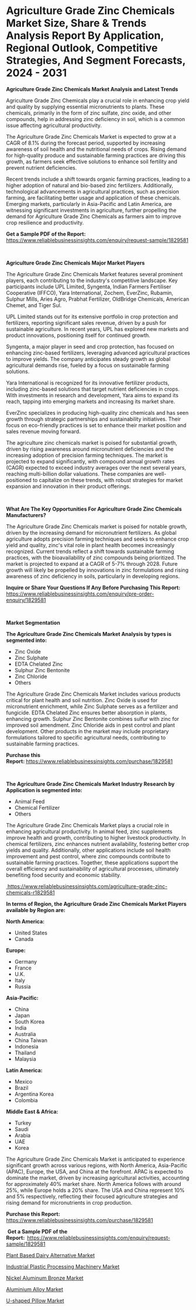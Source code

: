<p><h1>Agriculture Grade Zinc Chemicals Market Size, Share & Trends Analysis Report By Application, Regional Outlook, Competitive Strategies, And Segment Forecasts, 2024 - 2031</h1></p><p><strong>Agriculture Grade Zinc Chemicals Market Analysis and Latest Trends</strong></p>
<p><p>Agriculture Grade Zinc Chemicals play a crucial role in enhancing crop yield and quality by supplying essential micronutrients to plants. These chemicals, primarily in the form of zinc sulfate, zinc oxide, and other compounds, help in addressing zinc deficiency in soil, which is a common issue affecting agricultural productivity. </p><p>The Agriculture Grade Zinc Chemicals Market is expected to grow at a CAGR of 8.1% during the forecast period, supported by increasing awareness of soil health and the nutritional needs of crops. Rising demand for high-quality produce and sustainable farming practices are driving this growth, as farmers seek effective solutions to enhance soil fertility and prevent nutrient deficiencies.</p><p>Recent trends include a shift towards organic farming practices, leading to a higher adoption of natural and bio-based zinc fertilizers. Additionally, technological advancements in agricultural practices, such as precision farming, are facilitating better usage and application of these chemicals. Emerging markets, particularly in Asia-Pacific and Latin America, are witnessing significant investments in agriculture, further propelling the demand for Agriculture Grade Zinc Chemicals as farmers aim to improve crop resilience and productivity.</p></p>
<p><strong>Get a Sample PDF of the Report:&nbsp;</strong> <a href="https://www.reliablebusinessinsights.com/enquiry/request-sample/1829581?utm_campaign=1113&utm_medium=2&utm_source=Github&utm_content=ia&utm_term=01112024&utm_id=agriculture-grade-zinc-chemicals">https://www.reliablebusinessinsights.com/enquiry/request-sample/1829581</a></p>
<p>&nbsp;</p>
<p><strong>Agriculture Grade Zinc Chemicals Major Market Players</strong></p>
<p><p>The Agriculture Grade Zinc Chemicals Market features several prominent players, each contributing to the industry's competitive landscape. Key participants include UPL Limited, Syngenta, Indian Farmers Fertiliser Cooperative (IFFCO), Yara International, Zochem, EverZinc, Rubamin, Sulphur Mills, Aries Agro, Prabhat Fertilizer, OldBridge Chemicals, American Chemet, and Tiger Sul. </p><p>UPL Limited stands out for its extensive portfolio in crop protection and fertilizers, reporting significant sales revenue, driven by a push for sustainable agriculture. In recent years, UPL has explored new markets and product innovations, positioning itself for continued growth.</p><p>Syngenta, a major player in seed and crop protection, has focused on enhancing zinc-based fertilizers, leveraging advanced agricultural practices to improve yields. The company anticipates steady growth as global agricultural demands rise, fueled by a focus on sustainable farming solutions.</p><p>Yara International is recognized for its innovative fertilizer products, including zinc-based solutions that target nutrient deficiencies in crops. With investments in research and development, Yara aims to expand its reach, tapping into emerging markets and increasing its market share.</p><p>EverZinc specializes in producing high-quality zinc chemicals and has seen growth through strategic partnerships and sustainability initiatives. Their focus on eco-friendly practices is set to enhance their market position and sales revenue moving forward.</p><p>The agriculture zinc chemicals market is poised for substantial growth, driven by rising awareness around micronutrient deficiencies and the increasing adoption of precision farming techniques. The market is projected to expand significantly, with compound annual growth rates (CAGR) expected to exceed industry averages over the next several years, reaching multi-billion dollar valuations. These companies are well-positioned to capitalize on these trends, with robust strategies for market expansion and innovation in their product offerings.</p></p>
<p>&nbsp;</p>
<p><strong>What Are The Key Opportunities For Agriculture Grade Zinc Chemicals Manufacturers?</strong></p>
<p><p>The Agriculture Grade Zinc Chemicals market is poised for notable growth, driven by the increasing demand for micronutrient fertilizers. As global agriculture adopts precision farming techniques and seeks to enhance crop yield and quality, zinc's vital role in plant health becomes increasingly recognized. Current trends reflect a shift towards sustainable farming practices, with the bioavailability of zinc compounds being prioritized. The market is projected to expand at a CAGR of 5-7% through 2028. Future growth will likely be propelled by innovations in zinc formulations and rising awareness of zinc deficiency in soils, particularly in developing regions.</p></p>
<p><strong>Inquire or Share Your Questions If Any Before Purchasing This Report:</strong> <a href="https://www.reliablebusinessinsights.com/enquiry/pre-order-enquiry/1829581?utm_campaign=1113&utm_medium=2&utm_source=Github&utm_content=ia&utm_term=01112024&utm_id=agriculture-grade-zinc-chemicals">https://www.reliablebusinessinsights.com/enquiry/pre-order-enquiry/1829581</a></p>
<p>&nbsp;</p>
<p><strong>Market Segmentation</strong></p>
<p><strong>The Agriculture Grade Zinc Chemicals Market Analysis by types is segmented into:</strong></p>
<p><ul><li>Zinc Oxide</li><li>Zinc Sulphate</li><li>EDTA Chelated Zinc</li><li>Sulphur Zinc Bentonite</li><li>Zinc Chloride</li><li>Others</li></ul></p>
<p><p>The Agriculture Grade Zinc Chemicals Market includes various products critical for plant health and soil nutrition. Zinc Oxide is used for micronutrient enrichment, while Zinc Sulphate serves as a fertilizer and fungicide. EDTA Chelated Zinc ensures better absorption in plants, enhancing growth. Sulphur Zinc Bentonite combines sulfur with zinc for improved soil amendment. Zinc Chloride aids in pest control and plant development. Other products in the market may include proprietary formulations tailored to specific agricultural needs, contributing to sustainable farming practices.</p></p>
<p><strong>Purchase this Report:&nbsp;</strong><a href="https://www.reliablebusinessinsights.com/purchase/1829581?utm_campaign=1113&utm_medium=2&utm_source=Github&utm_content=ia&utm_term=01112024&utm_id=agriculture-grade-zinc-chemicals">https://www.reliablebusinessinsights.com/purchase/1829581</a></p>
<p>&nbsp;</p>
<p><strong>The Agriculture Grade Zinc Chemicals Market Industry Research by Application is segmented into:</strong></p>
<p><ul><li>Animal Feed</li><li>Chemical Fertilizer</li><li>Others</li></ul></p>
<p><p>The Agriculture Grade Zinc Chemicals Market plays a crucial role in enhancing agricultural productivity. In animal feed, zinc supplements improve health and growth, contributing to higher livestock productivity. In chemical fertilizers, zinc enhances nutrient availability, fostering better crop yields and quality. Additionally, other applications include soil health improvement and pest control, where zinc compounds contribute to sustainable farming practices. Together, these applications support the overall efficiency and sustainability of agricultural processes, ultimately benefiting food security and economic stability.</p></p>
<p><a href="https://www.reliablebusinessinsights.com/agriculture-grade-zinc-chemicals-r1829581?utm_campaign=1113&utm_medium=2&utm_source=Github&utm_content=ia&utm_term=01112024&utm_id=agriculture-grade-zinc-chemicals">&nbsp;https://www.reliablebusinessinsights.com/agriculture-grade-zinc-chemicals-r1829581</a></p>
<p><strong>In terms of Region, the Agriculture Grade Zinc Chemicals Market Players available by Region are:</strong></p>
<p>
    <p> <strong> North America: </strong>
        <ul>
            <li>United States</li>
            <li>Canada</li>
        </ul>
        </p> 
    <p> <strong> Europe: </strong>
        <ul>
            <li>Germany</li>
            <li>France</li>
            <li>U.K.</li>
            <li>Italy</li>
            <li>Russia</li>
        </ul>
        </p> 
    <p> <strong> Asia-Pacific: </strong>
        <ul>
            <li>China</li>
            <li>Japan</li>
            <li>South Korea</li>
            <li>India</li>
            <li>Australia</li>
            <li>China Taiwan</li>
            <li>Indonesia</li>
            <li>Thailand</li>
            <li>Malaysia</li>
        </ul>
        </p> 
    <p> <strong> Latin America: </strong>
        <ul>
            <li>Mexico</li>
            <li>Brazil</li>
            <li>Argentina Korea</li>
            <li>Colombia</li>
        </ul>
        </p> 
    <p> <strong> Middle East & Africa: </strong>
        <ul>
            <li>Turkey</li>
            <li>Saudi</li>
            <li>Arabia</li>
            <li>UAE</li>
            <li>Korea</li>
        </ul>
    </p>
    </p>
<p><p>The Agriculture Grade Zinc Chemicals Market is anticipated to experience significant growth across various regions, with North America, Asia-Pacific (APAC), Europe, the USA, and China at the forefront. APAC is expected to dominate the market, driven by increasing agricultural activities, accounting for approximately 40% market share. North America follows with around 25%, while Europe holds a 20% share. The USA and China represent 10% and 5% respectively, reflecting their focused agriculture strategies and rising demand for micronutrients in crop production.</p></p>
<p><strong>Purchase this Report: </strong><a href="https://www.reliablebusinessinsights.com/purchase/1829581?utm_campaign=1113&utm_medium=2&utm_source=Github&utm_content=ia&utm_term=01112024&utm_id=agriculture-grade-zinc-chemicals">https://www.reliablebusinessinsights.com/purchase/1829581</a></p>
<p>&nbsp;<strong>Get a Sample PDF of the Report:&nbsp;&nbsp;</strong><a href="https://www.reliablebusinessinsights.com/enquiry/request-sample/1829581?utm_campaign=1113&utm_medium=2&utm_source=Github&utm_content=ia&utm_term=01112024&utm_id=agriculture-grade-zinc-chemicals">https://www.reliablebusinessinsights.com/enquiry/request-sample/1829581</a></p>
<p><strong></strong></p>
<p><p><a href="https://www.linkedin.com/pulse/emerging-trends-plant-based-dairy-alternative-market-detailed-urixe?utm_campaign=1113&utm_medium=2&utm_source=Github&utm_content=ia&utm_term=01112024&utm_id=agriculture-grade-zinc-chemicals">Plant Based Dairy Alternative Market</a></p><p><a href="https://issuu.com/reportprime-2/docs/industrial-plastic-processing-machi_2d39e864ca2796?utm_campaign=1113&utm_medium=2&utm_source=Github&utm_content=ia&utm_term=01112024&utm_id=agriculture-grade-zinc-chemicals">Industrial Plastic Processing Machinery Market</a></p><p><a href="https://medium.com/@haileebaz8dp/the-nickel-aluminum-bronze-market-insights-report-offers-an-in-depth-and-thorough-analysis-of-the-06fc0c6534d1?utm_campaign=1113&utm_medium=2&utm_source=Github&utm_content=ia&utm_term=01112024&utm_id=agriculture-grade-zinc-chemicals">Nickel Aluminum Bronze Market</a></p><p><a href="https://medium.com/@jeannienqw/this-report-aims-to-provide-a-comprehensive-presentation-of-the-global-market-for-aluminium-alloy-32397d194098?utm_campaign=1113&utm_medium=2&utm_source=Github&utm_content=ia&utm_term=01112024&utm_id=agriculture-grade-zinc-chemicals">Aluminium Alloy Market</a></p><p><a href="https://www.linkedin.com/pulse/global-u-shaped-pillow-market-trends-forecasts-strategic-analysis-bawye?utm_campaign=1113&utm_medium=2&utm_source=Github&utm_content=ia&utm_term=01112024&utm_id=agriculture-grade-zinc-chemicals">U-shaped Pillow Market</a></p></p>
